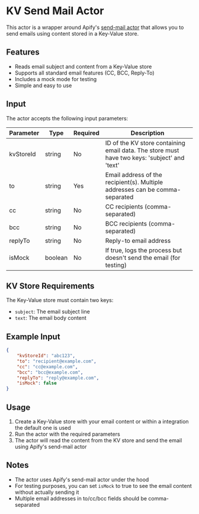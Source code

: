 # KV Send Mail Actor

This actor is a wrapper around Apify's [send-mail actor](https://apify.com/apify/send-mail) that allows you to send emails using content stored in a Key-Value store.

## Features

- Reads email subject and content from a Key-Value store
- Supports all standard email features (CC, BCC, Reply-To)
- Includes a mock mode for testing
- Simple and easy to use

## Input

The actor accepts the following input parameters:

| Parameter | Type | Required | Description |
|-----------|------|----------|-------------|
| kvStoreId | string | No | ID of the KV store containing email data. The store must have two keys: 'subject' and 'text' |
| to | string | Yes | Email address of the recipient(s). Multiple addresses can be comma-separated |
| cc | string | No | CC recipients (comma-separated) |
| bcc | string | No | BCC recipients (comma-separated) |
| replyTo | string | No | Reply-to email address |
| isMock | boolean | No | If true, logs the process but doesn't send the email (for testing) |

## KV Store Requirements

The Key-Value store must contain two keys:
- `subject`: The email subject line
- `text`: The email body content

## Example Input

```json
{
    "kvStoreId": "abc123",
    "to": "recipient@example.com",
    "cc": "cc@example.com",
    "bcc": "bcc@example.com",
    "replyTo": "reply@example.com",
    "isMock": false
}
```

## Usage

1. Create a Key-Value store with your email content or within a integration the default one is used
2. Run the actor with the required parameters
3. The actor will read the content from the KV store and send the email using Apify's send-mail actor

## Notes

- The actor uses Apify's send-mail actor under the hood
- For testing purposes, you can set `isMock` to true to see the email content without actually sending it
- Multiple email addresses in to/cc/bcc fields should be comma-separated
